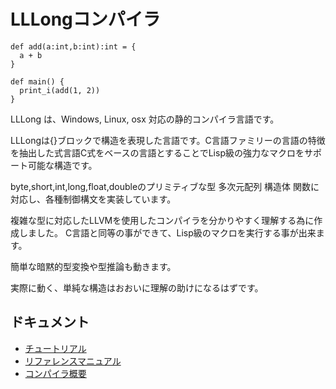 # LLLongコンパイラ

```
def add(a:int,b:int):int = {
  a + b 
}

def main() {
  print_i(add(1, 2))
}
```

LLLong は、Windows, Linux, osx 対応の静的コンパイラ言語です。


LLLongは{}ブロックで構造を表現した言語です。C言語ファミリーの言語の特徴を抽出した式言語C式をベースの言語とすることでLisp級の強力なマクロをサポート可能な構造です。

byte,short,int,long,float,doubleのプリミティブな型 多次元配列 構造体 関数に対応し、各種制御構文を実装しています。

複雑な型に対応したLLVMを使用したコンパイラを分かりやすく理解する為に作成しました。
C言語と同等の事ができて、Lisp級のマクロを実行する事が出来ます。

簡単な暗黙的型変換や型推論も動きます。

実際に動く、単純な構造はおおいに理解の助けになるはずです。

## ドキュメント

- [チュートリアル](../../wiki/チュートリアル)
- [リファレンスマニュアル](../../wiki/リファレンスマニュアル)
- [コンパイラ概要](../../wiki/コンパイラ概要)
